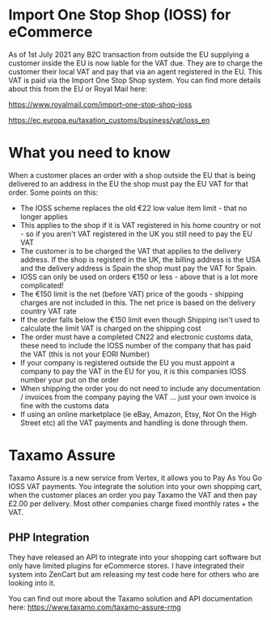 # Import One Stop Shop (IOSS) for eCommerce

As of 1st July 2021 any B2C transaction from outside the EU supplying a customer inside the EU is now liable for the VAT due. They are to charge the customer their local VAT and pay that via an agent registered in the EU. This VAT is paid via the Import One Stop Shop system. You can find more details about this from the EU or Royal Mail here:

https://www.royalmail.com/import-one-stop-shop-ioss

https://ec.europa.eu/taxation_customs/business/vat/ioss_en

# What you need to know

When a customer places an order with a shop outside the EU that is being delivered to an address in the EU the shop must pay the EU VAT for that order. Some points on this:

* The IOSS scheme replaces the old €22 low value item limit - that no longer applies
* This applies to the shop if it is VAT registered in his home country or not - so if you aren't VAT registered in the UK you still need to pay the EU VAT
* The customer is to be charged the VAT that applies to the delivery address. If the shop is registerd in the UK, the billing address is the USA and the delivery address is Spain the shop must pay the VAT for Spain.
* IOSS can only be used on orders €150 or less - above that is a lot more complicated!
* The €150 limit is the net (before VAT) price of the goods - shipping charges are not included in this. The net price is based on the delivery country VAT rate
* If the order falls below the €150 limit even though Shipping isn't used to calculate the limit VAT is charged on the shipping cost
* The order must have a completed CN22 and electronic customs data, these need to include the IOSS number of the company that has paid the VAT (this is not your EORI Number)
* If your company is registered outside the EU you must appoint a company to pay the VAT in the EU for you, it is this companies IOSS number your put on the order
* When shipping the order you do not need to include any documentation / invoices from the company paying the VAT ... just your own invoice is fine with the customs data
* If using an online marketplace (ie eBay, Amazon, Etsy, Not On the High Street etc) all the VAT payments and handling is done through them.

# Taxamo Assure

Taxamo Assure is a new service from Vertex, it allows you to Pay As You Go IOSS VAT payments. You integrate the solution into your own shopping cart, when the customer places an order you pay Taxamo the VAT and then pay £2.00 per delivery. Most other companies charge fixed monthly rates + the VAT.

## PHP Integration

They have released an API to integrate into your shopping cart software but only have limited plugins for eCommerce stores. I have integrated their system into ZenCart but am releasing my test code here for others who are looking into it.

You can find out more about the Taxamo solution and API documentation here: https://www.taxamo.com/taxamo-assure-rmg
